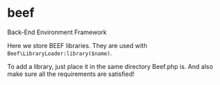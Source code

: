 # beef
Back-End Environment Framework

Here we store BEEF libraries.
They are used with `Beef\LibraryLoader:library($name)`.

To add a library, just place it in the same directory Beef.php is.
And also make sure all the requirements are satisfied!
